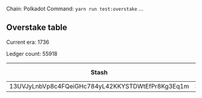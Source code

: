 Chain: Polkadot
Command: `yarn run test:overstake`
...

## Overstake table

Current era: 1736

Ledger count: 55918

| Stash | Ledger Total | Free Balance | Diff/1e10 |
|------------|-----------|-----------|-----------|
| 13UVJyLnbVp8c4FQeiGHc784yL42KKYSTDWtEfPr8Kg3Eq1m | 3059850933424 | 0 | 305 |
